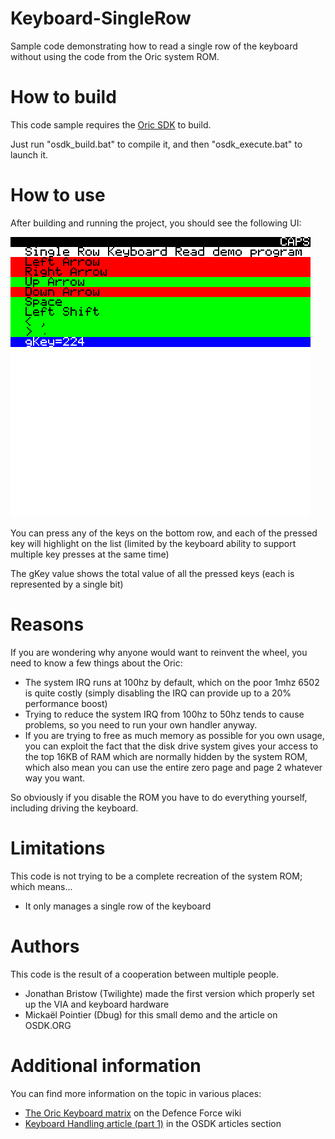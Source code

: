 # Keyboard-SingleRow
Sample code demonstrating how to read a single row of the keyboard without using the code from the Oric system ROM.

# How to build
This code sample requires the [Oric SDK](https://osdk.org/index.php?page=download) to build.

Just run "osdk_build.bat" to compile it, and then "osdk_execute.bat" to launch it.

# How to use
After building and running the project, you should see the following UI:

![Screenshot of the Keyboard Matrix sample code](screenshot.png)

You can press any of the keys on the bottom row, and each of the pressed key will highlight on the list (limited by the keyboard ability to support multiple key presses at the same time)

The gKey value shows the total value of all the pressed keys (each is represented by a single bit)

# Reasons
If you are wondering why anyone would want to reinvent the wheel, you need to know a few things about the Oric:
- The system IRQ runs at 100hz by default, which on the poor 1mhz 6502 is quite costly (simply disabling the IRQ can provide up to a 20% performance boost)
- Trying to reduce the system IRQ from 100hz to 50hz tends to cause problems, so you need to run your own handler anyway.
- If you are trying to free as much memory as possible for you own usage, you can exploit the fact that the disk drive system gives your access to the top 16KB of RAM which are normally hidden by the system ROM, which also mean you can use the entire zero page and page 2 whatever way you want.

So obviously if you disable the ROM you have to do everything yourself, including driving the keyboard.

# Limitations
This code is not trying to be a complete recreation of the system ROM; which means...
- It only manages a single row of the keyboard

# Authors
This code is the result of a cooperation between multiple people.
- Jonathan Bristow (Twilighte) made the first version which properly set up the VIA and keyboard hardware
- Mickaël Pointier (Dbug) for this small demo and the article on OSDK.ORG

# Additional information
You can find more information on the topic in various places:
- [The Oric Keyboard matrix](https://wiki.defence-force.org/doku.php?id=oric:hardware:oric_keyboard) on the Defence Force wiki
- [Keyboard Handling article (part 1)](https://osdk.org/index.php?page=articles&ref=ART16) in the OSDK articles section
